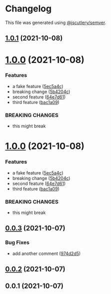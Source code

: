 # Changelog

This file was generated using [@jscutlery/semver](https://github.com/jscutlery/semver).

## [1.0.1](https://github.com/nrwl/board-game-hoard/compare/angular-publish-1.0.0...angular-publish-1.0.1) (2021-10-08)



# [1.0.0](https://github.com/nrwl/board-game-hoard/compare/angular-publish-0.0.3...angular-publish-1.0.0) (2021-10-08)


### Features

* a fake feature ([5ec5a4c](https://github.com/nrwl/board-game-hoard/commit/5ec5a4c42e4e2fdb5e29bd8b0046154874b045d2))
* breaking change ([5b4204c](https://github.com/nrwl/board-game-hoard/commit/5b4204c14abd6ffe7cc8b89792371564f7bf9fe0))
* second feature ([64e7d61](https://github.com/nrwl/board-game-hoard/commit/64e7d614d6a853c483cfee3c629b1b67cf9919fb))
* third feature ([bac1a09](https://github.com/nrwl/board-game-hoard/commit/bac1a09b4c3d6e0a4984cf4aabbb653cdaa1547e))


### BREAKING CHANGES

* this might break



# [1.0.0](https://github.com/nrwl/board-game-hoard/compare/angular-publish-0.0.3...angular-publish-1.0.0) (2021-10-08)


### Features

* a fake feature ([5ec5a4c](https://github.com/nrwl/board-game-hoard/commit/5ec5a4c42e4e2fdb5e29bd8b0046154874b045d2))
* breaking change ([5b4204c](https://github.com/nrwl/board-game-hoard/commit/5b4204c14abd6ffe7cc8b89792371564f7bf9fe0))
* second feature ([64e7d61](https://github.com/nrwl/board-game-hoard/commit/64e7d614d6a853c483cfee3c629b1b67cf9919fb))
* third feature ([bac1a09](https://github.com/nrwl/board-game-hoard/commit/bac1a09b4c3d6e0a4984cf4aabbb653cdaa1547e))


### BREAKING CHANGES

* this might break



## [0.0.3](https://github.com/nrwl/board-game-hoard/compare/angular-publish-0.0.2...angular-publish-0.0.3) (2021-10-07)


### Bug Fixes

* add another comment ([974d2d5](https://github.com/nrwl/board-game-hoard/commit/974d2d5f93ffc05d660d75f29c2f5518aa6cfdad))



## [0.0.2](https://github.com/nrwl/board-game-hoard/compare/angular-publish-0.0.1...angular-publish-0.0.2) (2021-10-07)



## 0.0.1 (2021-10-07)
